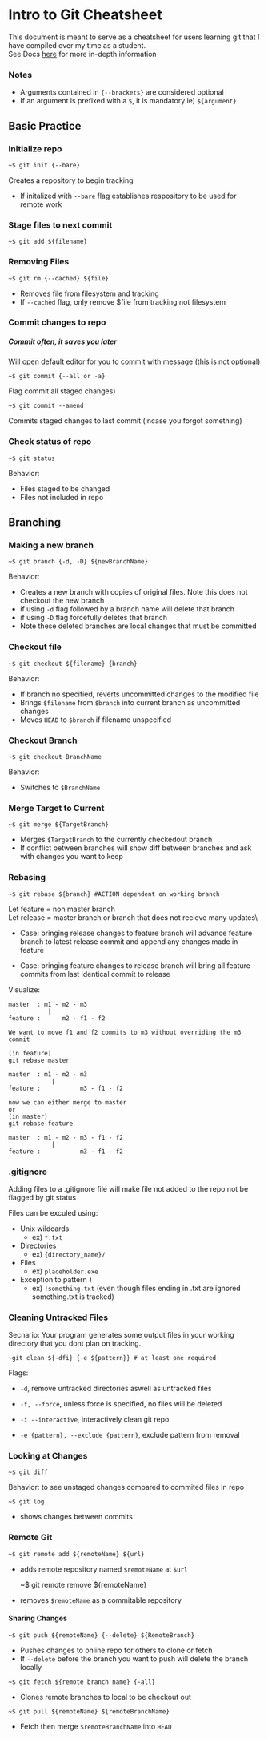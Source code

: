 # Intro to Git Cheatsheet
This document is meant to serve as a cheatsheet for users learning git that I have compiled over my time as a student.\
See Docs [here](https://git-scm.com/doc) for more in-depth information

### Notes
- Arguments contained in `{--brackets}` are considered optional
- If an argument is prefixed with a `$`, it is mandatory ie) `${argument}`

## Basic Practice 

### Initialize repo
	~$ git init {--bare}
			
Creates a repository to begin tracking
 - If initalized with `--bare` flag establishes respository to be used for remote work

### Stage files to next commit
	~$ git add ${filename}

### Removing Files
	~$ git rm {--cached} ${file}
- Removes file from filesystem and tracking
- If `--cached` flag, only remove $file from tracking not filesystem

### Commit changes to repo
##### Commit often, it saves you later
Will open default editor for you to commit with message (this is not optional)

	~$ git commit {--all or -a}
Flag commit all staged changes)
	
	~$ git commit --amend 
Commits staged changes to last commit (incase you forgot something)

### Check status of repo
	~$ git status
Behavior:
* Files staged to be changed
* Files not included in repo

## Branching
### Making a new branch
	~$ git branch {-d, -D} ${newBranchName}
Behavior: 
- Creates a new branch with copies of original files. Note this does not checkout the new branch
- if using `-d` flag followed by a branch name will delete that branch 
- if using `-D` flag forcefully deletes that branch
- Note these deleted branches are local changes that must be committed

<!-- -->
### Checkout file
	~$ git checkout ${filename} {branch}
Behavior:
- If branch no specified, reverts uncommitted changes to the modified file 
- Brings `$filename` from `$branch` into current branch as uncommitted changes
- Moves `HEAD` to `$branch` if filename unspecified

<!--  -->
### Checkout Branch
	~$ git checkout BranchName
Behavior:
- Switches to `$BranchName`

### Merge Target to Current
	~$ git merge ${TargetBranch}
- Merges `$TargetBranch` to the currently checkedout branch
- If conflict between branches will show diff between branches and ask with changes you want to keep

### Rebasing

	~$ git rebase ${branch} #ACTION dependent on working branch 
Let feature = non master branch\
Let release = master branch or branch that does not recieve many updates\

- Case: bringing release changes to feature branch
	will advance feature branch to latest release commit and append any changes made in feature

- Case: bringing feature changes to release branch
	will bring all feature commits from last identical commit to release

Visualize:

	master  : m1 - m2 - m3
		       |
	feature :      m2 - f1 - f2

	We want to move f1 and f2 commits to m3 without overriding the m3 commit

	(in feature)
	git rebase master

	master  : m1 - m2 - m3
		 	    |
	feature :      	    m3 - f1 - f2

	now we can either merge to master 
	or
	(in master)
	git rebase feature

	master  : m1 - m2 - m3 - f1 - f2
		 	    |
	feature :      	    m3 - f1 - f2


### .gitignore

Adding files to a .gitignore file will make file not added to the repo not be flagged by git status

Files can be exculed using:
- Unix wildcards. 
  - ex) `*.txt`
- Directories 
  - ex) `{directory_name}/`
- Files 
  -  ex) `placeholder.exe`
- Exception to pattern `!` 
  - ex) `!something.txt` (even though files ending in .txt are ignored something.txt is tracked)

### Cleaning Untracked Files
Secnario: Your program generates some output files in your working directory that you dont plan on tracking. 

	~git clean ${-dfi} {-e ${pattern}} # at least one required
Flags:
- `-d`, 
  remove untracked directories aswell as untracked files

- `-f, --force`, unless force is specified, no files will be deleted

- `-i --interactive`,
interactively clean git repo

- `-e {pattern}, --exclude {pattern}`,
		exclude pattern from removal
	
### Looking at Changes
	~$ git diff
Behavior: to see unstaged changes compared to commited files in repo

	~$ git log 
- shows changes between commits


### Remote Git

	~$ git remote add ${remoteName} ${url}
- adds remote repository named `$remoteName` at `$url` 

	~$ git remote remove ${remoteName}
- removes `$remoteName` as a commitable repository

#### Sharing Changes

	~$ git push ${remoteName} {--delete} ${RemoteBranch}
- Pushes changes to online repo for others to clone or fetch	
- If `--delete` before the branch you want to push will delete the branch locally 

<!--  -->

	~$ git fetch ${remote branch name} {-all}
 - Clones remote branches to local to be checkout out


<!--  -->
	~$ git pull ${remoteName} ${remoteBranchName}
- Fetch then merge `$remoteBranchName` into `HEAD`

	
